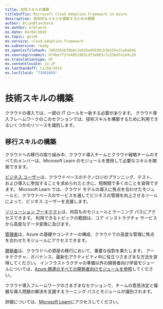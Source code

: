 ```yaml
---
title: 技術スキルの構築
titleSuffix: Microsoft Cloud Adoption Framework in Azure
description: 技術的なスキルを構築するための概要
author: BrianBlanchard
ms.author: brblanch
ms.date: 04/04/2019
ms.topic: guide
ms.service: cloud-adoption-framework
ms.subservice: ready
ms.openlocfilehash: 7602561bf0b8c1e935a05038cb38155e21a8ab86
ms.sourcegitcommit: bf9be7f2fe4851d83cdf3e083c7c25bd7e144c20
ms.translationtype: HT
ms.contentlocale: ja-JP
ms.lasthandoff: 11/04/2019
ms.locfileid: "73561659"
---
```

# <a name="build-technical-skills"></a>技術スキルの構築

クラウドの導入では、一部の IT ロールを一新する必要があります。 クラウド導入フレームワークのこのセクションでは、技術スキルを構築するために利用できるいくつかのリソースを識別します。

## <a name="migration-skill-building"></a>移行スキルの構築

クラウドへの移行の取り組み中、クラウド導入チームとクラウド戦略チームのすべてのメンバーは、Microsoft Learn のモジュールを使用して必要なスキルを開発できます。

[ビジネス ユーザー](https://docs.microsoft.com/learn/browse/?roles=business-user)は、クラウドベースのテクノロジのプランニング、テスト、および導入に参加することを求められたときに、短期間で多くのことを習得できます。 Microsoft Learn では、クラウド モデルの導入に焦点を合わせたモジュールと、クラウドベースのサービスを通してビジネスの管理を向上させるツールによって、ビジネス ユーザーを支援します。

[ソリューション アーキテクト](https://docs.microsoft.com/learn/browse/?roles=solution-architect)は、何百ものモジュールとラーニング パスにアクセスできます。 利用できるトピックの範囲は、コア インストラクチャ サービスから高度なデータ変換に及びます。

[管理者](https://docs.microsoft.com/learn/browse/?roles=administrator)は、Azure の基礎やコンテナーの構成、クラウドでの高度な管理に焦点を合わせたモジュールにアクセスできます。

[開発者](https://docs.microsoft.com/learn/browse/?roles=developer&term=infrastructure)は、クラウドへの資産の移行において、重要な役割を果たします。 アーキテクチャ、ガバナンス、最新化アクティビティ中に役立つさまざまな方法を習得してください。 インフラストラクチャの準備以外の開発者向け学習モジュールについては、[Azure 関連のすべての開発者向けモジュールを参照](https://docs.microsoft.com/learn/browse/?roles=developer&products=azure)してください。

クラウド導入フレームワークのさまざまなセクションで、チームの意思決定と複雑な導入問題の解決を支援するラーニング パスとモジュールが識別されます。

詳細については、[Microsoft Learn](https://docs.microsoft.com/learn)にアクセスしてください。
